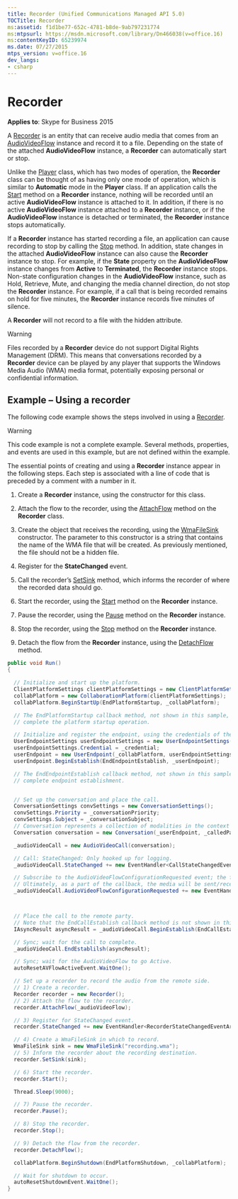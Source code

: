 ```yaml
---
title: Recorder (Unified Communications Managed API 5.0)
TOCTitle: Recorder
ms:assetid: f1d1be77-652c-4781-b8de-9ab797231774
ms:mtpsurl: https://msdn.microsoft.com/library/Dn466038(v=office.16)
ms:contentKeyID: 65239974
ms.date: 07/27/2015
mtps_version: v=office.16
dev_langs:
- csharp
---
```


# Recorder

**Applies to**: Skype for Business 2015

A [Recorder](https://docs.microsoft.com/dotnet/api/microsoft.rtc.collaboration.audiovideo.recorder?view=ucma-api) is an entity that can receive audio media that comes from an [AudioVideoFlow](https://docs.microsoft.com/dotnet/api/microsoft.rtc.collaboration.audiovideo.audiovideoflow?view=ucma-api) instance and record it to a file. Depending on the state of the attached **AudioVideoFlow** instance, a **Recorder** can automatically start or stop.

Unlike the [Player](https://docs.microsoft.com/dotnet/api/microsoft.rtc.collaboration.audiovideo.player?view=ucma-api) class, which has two modes of operation, the **Recorder** class can be thought of as having only one mode of operation, which is similar to **Automatic** mode in the **Player** class. If an application calls the [Start](https://msdn.microsoft.com/library/hh383534\(v=office.16\)) method on a **Recorder** instance, nothing will be recorded until an active **AudioVideoFlow** instance is attached to it. In addition, if there is no active **AudioVideoFlow** instance attached to a **Recorder** instance, or if the **AudioVideoFlow** instance is detached or terminated, the **Recorder** instance stops automatically.

If a **Recorder** instance has started recording a file, an application can cause recording to stop by calling the [Stop](https://msdn.microsoft.com/library/hh381306\(v=office.16\)) method. In addition, state changes in the attached **AudioVideoFlow** instance can also cause the **Recorder** instance to stop. For example, if the **State** property on the **AudioVideoFlow** instance changes from **Active** to **Terminated**, the **Recorder** instance stops. Non-state configuration changes in the **AudioVideoFlow** instance, such as Hold, Retrieve, Mute, and changing the media channel direction, do not stop the **Recorder** instance. For example, if a call that is being recorded remains on hold for five minutes, the **Recorder** instance records five minutes of silence.

A **Recorder** will not record to a file with the hidden attribute.

> [!WARNING]
> Files recorded by a **Recorder** device do not support Digital Rights Management (DRM). This means that conversations recorded by a **Recorder** device can be played by any player that supports the Windows Media Audio (WMA) media format, potentially exposing personal or confidential information.

## Example – Using a recorder

The following code example shows the steps involved in using a [Recorder](https://docs.microsoft.com/dotnet/api/microsoft.rtc.collaboration.audiovideo.recorder?view=ucma-api).

> [!WARNING]
> This code example is not a complete example. Several methods, properties, and events are used in this example, but are not defined within the example.

The essential points of creating and using a **Recorder** instance appear in the following steps. Each step is associated with a line of code that is preceded by a comment with a number in it.

1.  Create a **Recorder** instance, using the constructor for this class.

2.  Attach the flow to the recorder, using the [AttachFlow](https://msdn.microsoft.com/library/hh381868\(v=office.16\)) method on the **Recorder** class.

3.  Create the object that receives the recording, using the [WmaFileSink](https://msdn.microsoft.com/library/hh382490\(v=office.16\)) constructor. The parameter to this constructor is a string that contains the name of the WMA file that will be created. As previously mentioned, the file should not be a hidden file.

4.  Register for the **StateChanged** event.

5.  Call the recorder’s [SetSink](https://msdn.microsoft.com/library/hh348664\(v=office.16\)) method, which informs the recorder of where the recorded data should go.

6.  Start the recorder, using the [Start](https://msdn.microsoft.com/library/hh383534\(v=office.16\)) method on the **Recorder** instance.

7.  Pause the recorder, using the [Pause](https://msdn.microsoft.com/library/hh349541\(v=office.16\)) method on the **Recorder** instance.

8.  Stop the recorder, using the [Stop](https://msdn.microsoft.com/library/hh381306\(v=office.16\)) method on the **Recorder** instance.

9.  Detach the flow from the **Recorder** instance, using the [DetachFlow](https://msdn.microsoft.com/library/hh385116\(v=office.16\)) method.

<!-- end list -->

```csharp
public void Run()
{

  // Initialize and start up the platform.
  ClientPlatformSettings clientPlatformSettings = new ClientPlatformSettings(_applicationName, Microsoft.Rtc.Signaling.SipTransportType.Tls);
  collabPlatform = new CollaborationPlatform(clientPlatformSettings);
  collabPlatform.BeginStartUp(EndPlatformStartup, _collabPlatform);

  // The EndPlatformStartup callback method, not shown in this sample, would call EndStartup to
  // complete the platform startup operation.

  // Initialize and register the endpoint, using the credentials of the user the application will be acting as.
  UserEndpointSettings userEndpointSettings = new UserEndpointSettings(_userURI, _userServer);
  userEndpointSettings.Credential = _credential;
  userEndpoint = new UserEndpoint(_collabPlatform, userEndpointSettings);
  userEndpoint.BeginEstablish(EndEndpointEstablish, _userEndpoint);

  // The EndEndpointEstablish callback method, not shown in this sample, would call EndEstablish to
  // complete endpoint establishment.


  // Set up the conversation and place the call.
  ConversationSettings convSettings = new ConversationSettings();
  convSettings.Priority = _conversationPriority;
  convSettings.Subject = _conversationSubject;
  // Conversation represents a collection of modalities in the context of a dialog with one or multiple callees.
  Conversation conversation = new Conversation(_userEndpoint, _calledParty, convSettings);

  _audioVideoCall = new AudioVideoCall(conversation);

  // Call: StateChanged: Only hooked up for logging.
  _audioVideoCall.StateChanged += new EventHandler<CallStateChangedEventArgs>(audioVideoCall_StateChanged);

  // Subscribe to the AudioVideoFlowConfigurationRequested event; the flow will be used to send the media.
  // Ultimately, as a part of the callback, the media will be sent/received.
  _audioVideoCall.AudioVideoFlowConfigurationRequested += new EventHandler<AudioVideoFlowConfigurationRequestedEventArgs>(audioVideoCall_FlowConfigurationRequested);



  // Place the call to the remote party.
  // Note that the EndCallEstablish callback method is not shown in this sample.
  IAsyncResult asyncResult = _audioVideoCall.BeginEstablish(EndCallEstablish, _audioVideoCall);

  // Sync; wait for the call to complete.
  _audioVideoCall.EndEstablilsh(asyncResult);

  // Sync; wait for the AudioVideoFlow to go Active.
  autoResetAVFlowActiveEvent.WaitOne();

  // Set up a recorder to record the audio from the remote side.
  // 1) Create a recorder.
  Recorder recorder = new Recorder();
  // 2) Attach the flow to the recorder.
  recorder.AttachFlow(_audioVideoFlow);

  // 3) Register for StateChanged event.
  recorder.StateChanged += new EventHandler<RecorderStateChangedEventArgs>(recorder_StateChanged);

  // 4) Create a WmaFileSink in which to record. 
  WmaFileSink sink = new WmaFileSink("recording.wma");
  // 5) Inform the recorder about the recording destination.
  recorder.SetSink(sink);

  // 6) Start the recorder.
  recorder.Start();

  Thread.Sleep(9000);

  // 7) Pause the recorder.
  recorder.Pause();

  // 8) Stop the recorder.
  recorder.Stop();

  // 9) Detach the flow from the recorder.
  recorder.DetachFlow();

  collabPlatform.BeginShutdown(EndPlatformShutdown, _collabPlatform);

  // Wait for shutdown to occur.
  autoResetShutdownEvent.WaitOne();
}
```

